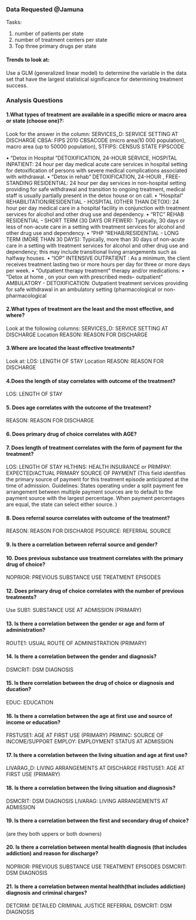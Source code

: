 ### Data Requested @Jamuna
Tasks:
1. number of patients per state
2. number of treatment centers per state
3. Top three primary drugs per state


#### Trends to look at:
Use a GLM (generalized linear model) to determine the variable in the data set that have the largest statistical significance for determining treatment success. 

### Analysis Questions

#### 1.What types of treatment are available in a specific micro or macro area or state (choose one)?:

 Look for the answer in the column:
SERVICES_D: SERVICE SETTING AT DISCHARGE
CBSA: FIPS 2010 CBSACODE (micro area(10 000 population), macro area (up to 50000 population), 
STFIPS: CENSUS STATE FIPSCODE

• “Detox in Hospital ”DETOXIFICATION, 24-HOUR SERVICE, HOSPITAL INPATIENT:
24 hour per day medical acute care services in hospital setting for detoxification of persons with severe medical
complications associated with withdrawal.
• “Detox in rehab” DETOXIFICATION, 24-HOUR , FREE-STANDING RESIDENTIAL:
24 hour per day services in non-hospital setting providing for safe withdrawal and transition to ongoing treatment, medical staff is usually partially present in the detox house or on call.
• “Hospital” REHABILITATION/RESIDENTIAL - HOSPITAL (OTHER THAN DETOX):
24 hour per day medical care in a hospital facility in conjunction with treatment services for alcohol and other drug use
and dependency.
• “RTC” REHAB RESIDENTIAL - SHORT TERM (30 DAYS OR FEWER):
Typically, 30 days or less of non-acute care in a setting with treatment services for alcohol and other drug use and
dependency.
• “PHP “REHAB/RESIDENTIAL - LONG TERM (MORE THAN 30 DAYS):
Typically, more than 30 days of non-acute care in a setting with treatment services for alcohol and other drug use and dependency; this may include transitional living arrangements such as halfway houses.
• “IOP” INTENSIVE OUTPATIENT :
As a minimum, the client receives treatment lasting two or more hours per day for three or more days per week.
• “Outpatient therapy treatment” therapy and/or medications:
• “Detox at home , on your own with prescribed meds– outpatient” AMBULATORY - DETOXIFICATION:
Outpatient treatment services providing for safe withdrawal in an ambulatory setting (pharmacological or
non-pharmacological


#### 2.What types of treatment are the least and the most effective, and where?
Look at the following columns:
SERVICES_D: SERVICE SETTING AT DISCHARGE
Location
REASON: REASON FOR DISCHARGE

#### 3.Where are located the least effective treatments?
Look at:
LOS: LENGTH OF STAY
Location
REASON: REASON FOR DISCHARGE




#### 4.Does the length of stay correlates with outcome of the treatment?
LOS: LENGTH OF STAY

#### 5. Does age correlates with the outcome of the treatment?
REASON: REASON FOR DISCHARGE


#### 6. Does primary drug of choice correlates with AGE?


#### 7. Does length of treatment correlates with the form of payment for the treatment?	
LOS: LENGTH OF STAY
HLTHINS: HEALTH INSURANCE 
or 
PRIMPAY: EXPECTED/ACTUAL PRIMARY SOURCE OF PAYMENT  (This field identifies the primary source of payment for this treatment episode anticipated at the time of admission. Guidelines: States operating under a split payment fee arrangement between multiple payment sources are to default to the payment source with the largest percentage. When payment percentages are equal, the state can select either source. )


#### 8. Does referral source correlates with outcome of the treatment?
REASON: REASON FOR DISCHARGE
PSOURCE: REFERRAL SOURCE

#### 9. Is there a correlation between referral source and gender?


#### 10. Does previous substance use treatment correlates with the primary drug of choice?
NOPRIOR: PREVIOUS SUBSTANCE USE TREATMENT EPISODES

#### 12. Does primary drug of choice correlates with the number of previous treatments?
Use SUB1: SUBSTANCE USE AT ADMISSION (PRIMARY)

#### 13. Is there a correlation between the gender or age and form of administration?
ROUTE1: USUAL ROUTE OF ADMINISTRATION (PRIMARY)

#### 14. Is there a correlation between the gender and diagnosis?
DSMCRIT: DSM DIAGNOSIS

#### 15. Is there correlation between the drug of choice or diagnosis and ducation?
EDUC: EDUCATION 


#### 16. Is there a correlation between the age at first use and source of income or education?
FRSTUSE1: AGE AT FIRST USE (PRIMARY)
PRIMINC: SOURCE OF INCOME/SUPPORT
EMPLOY: EMPLOYMENT STATUS AT ADMISSION



#### 17. Is there a correlation between the living situation and age at first use?
LIVARAG_D: LIVING ARRANGEMENTS AT DISCHARGE
FRSTUSE1: AGE AT FIRST USE (PRIMARY)

#### 18. Is there a correlation between the living situation and diagnosis?
DSMCRIT: DSM DIAGNOSIS
LIVARAG: LIVING ARRANGEMENTS AT ADMISSION

#### 19. Is there a correlation between the first and secondary drug of choice? 
(are they both uppers or both downers)



#### 20. Is there a correlation between  mental health diagnosis (that includes addiction) and reason for discharge?

NOPRIOR: PREVIOUS SUBSTANCE USE TREATMENT EPISODES
DSMCRIT: DSM DIAGNOSIS


#### 21. Is there a correlation between mental health(that includes addiction) diagnosis and criminal charges?
DETCRIM: DETAILED CRIMINAL JUSTICE REFERRAL
DSMCRIT: DSM DIAGNOSIS






